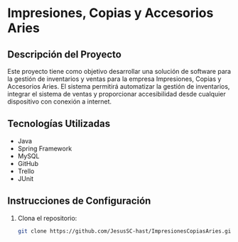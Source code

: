 # Impresiones, Copias y Accesorios Aries

## Descripción del Proyecto
Este proyecto tiene como objetivo desarrollar una solución de software para la gestión de inventarios y ventas para la empresa Impresiones, Copias y Accesorios Aries. El sistema permitirá automatizar la gestión de inventarios, integrar el sistema de ventas y proporcionar accesibilidad desde cualquier dispositivo con conexión a internet.

## Tecnologías Utilizadas
- Java
- Spring Framework
- MySQL 
- GitHub 
- Trello
- JUnit

## Instrucciones de Configuración
1. Clona el repositorio:
   ```bash
   git clone https://github.com/JesusSC-hast/ImpresionesCopiasAries.git
